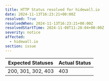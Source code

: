 ```yaml
---
title: HTTP Status resolved for hidewall.io
date: 2024-11-13T16:23:21+00:00Z
resolved: True
resolvedWhen: 2024-11-13T16:23:21+00:00Z
resolvedStartTime: 2024-11-08T11:28:04+00:00Z
severity: notice
affected:
  - hidewall.io
section: issue
---
```


| Expected Statuses | Actual Status  |
|-------------------|----------------|
| 200, 301, 302, 403 | 403 |
